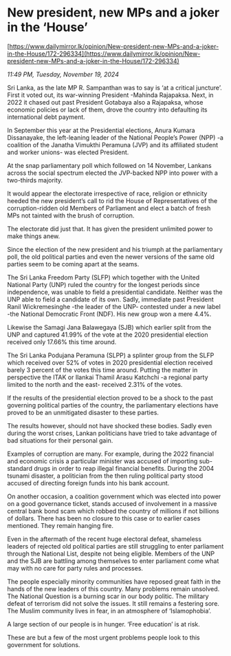 # New president, new MPs and a joker in the ‘House’

[https://www.dailymirror.lk/opinion/New-president-new-MPs-and-a-joker-in-the-House/172-296334](https://www.dailymirror.lk/opinion/New-president-new-MPs-and-a-joker-in-the-House/172-296334)

*11:49 PM, Tuesday, November 19, 2024*

Sri Lanka, as the late MP R. Sampanthan was to say is ‘at a critical juncture’. First it voted out, its war-winning President -Mahinda Rajapaksa. Next, in 2022 it chased out past President Gotabaya also a Rajapaksa, whose economic policies or lack of them, drove the country into defaulting its international debt payment.

In September this year at the Presidential elections, Anura Kumara Dissanayake, the left-leaning leader of the National People’s Power (NPP) -a coalition of the Janatha Vimukthi Peramuna (JVP) and its affiliated student and worker unions- was elected President.

At the snap parliamentary poll which followed on 14 November, Lankans across the social spectrum elected the JVP-backed NPP into power with a two-thirds majority.

It would appear the electorate irrespective of race, religion or ethnicity heeded the new president’s call to rid the House of Representatives of the corruption-ridden old Members of Parliament and elect a batch of fresh MPs not tainted with the brush of corruption.

The electorate did just that. It has given the president unlimited power to make things anew.

Since the election of the new president and his triumph at the parliamentary poll, the old political parties and even the newer versions of the same old parties seem to be coming apart at the seams.

The Sri Lanka Freedom Party (SLFP) which together with the United National Party (UNP) ruled the country for the longest periods since independence, was unable to field a presidential candidate. Neither was the UNP able to field a candidate of its own. Sadly, immediate past President Ranil Wickremesinghe -the leader of the UNP- contested under a new label -the National Democratic Front (NDF). His new group won a mere 4.4%.

Likewise the Samagi Jana Balawegaya (SJB) which earlier split from the UNP and captured 41.99% of the vote at the 2020 presidential election received only 17.66% this time around.

The Sri Lanka Podujana Peramuna (SLPP) a splinter group from the SLFP which received over 52% of votes in 2020 presidential election received barely 3 percent of the votes this time around. Putting the matter in perspective the ITAK or Ilankai Thamil Arasu Katchchi -a regional party limited to the north and the east- received 2.31% of the votes.

If the results of the presidential election proved to be a shock to the past governing political parties of the country, the parliamentary elections have proved to be an unmitigated disaster to these parties.

The results however, should not have shocked these bodies. Sadly even during the worst crises, Lankan politicians have tried to take advantage of bad situations for their personal gain.

Examples of corruption are many. For example, during the 2022 financial and economic crisis a particular minister was accused of importing sub-standard drugs in order to reap illegal financial benefits. During the 2004 tsunami disaster, a politician from the then ruling political party stood accused of directing foreign funds into his bank account.

On another occasion, a coalition government which was elected into power on a good governance ticket, stands accused of involvement in a massive central bank bond scam which robbed the country of millions if not billions of dollars. There has been no closure to this case or to earlier cases mentioned. They remain hanging fire.

Even in the aftermath of the recent huge electoral defeat, shameless leaders of rejected old political parties are still struggling to enter parliament through the National List, despite not being eligible. Members of the UNP and the SJB are battling among themselves to enter parliament come what may with no care for party rules and processes.

The people especially minority communities have reposed great faith in the hands of the new leaders of this country. Many problems remain unsolved. The National Question is a burning scar in our body politic. The military defeat of terrorism did not solve the issues. It still remains a festering sore. The Muslim community lives in fear, in an atmosphere of ‘Islamophobia’.

A large section of our people is in hunger. ‘Free education’ is at risk.

These are but a few of the most urgent problems people look to this government for solutions.

